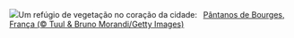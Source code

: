 ![](https://www.bing.com/th?id=OHR.BourgesMarsh_PT-BR0624704700_UHD.jpg&w=1000)Um refúgio de vegetação no coração da cidade:&nbsp;&ensp;[Pântanos de Bourges, França (© Tuul & Bruno Morandi/Getty Images)](https://www.bing.com/th?id=OHR.BourgesMarsh_PT-BR0624704700_UHD.jpg)
<br><br/>
